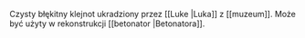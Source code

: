 Czysty błękitny klejnot ukradziony przez [[Luke |Luka]] z [[muzeum]]. Może być użyty w rekonstrukcji [[betonator |Betonatora]].  